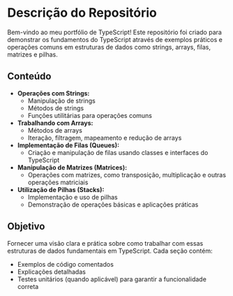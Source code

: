 # Descrição do Repositório

Bem-vindo ao meu portfólio de TypeScript! Este repositório foi criado para demonstrar os fundamentos do TypeScript através de exemplos práticos e operações comuns em estruturas de dados como strings, arrays, filas, matrizes e pilhas.

## Conteúdo

- **Operações com Strings:**
  - Manipulação de strings
  - Métodos de strings
  - Funções utilitárias para operações comuns
- **Trabalhando com Arrays:**
  - Métodos de arrays
  - Iteração, filtragem, mapeamento e redução de arrays
- **Implementação de Filas (Queues):**
  - Criação e manipulação de filas usando classes e interfaces do TypeScript
- **Manipulação de Matrizes (Matrices):**
  - Operações com matrizes, como transposição, multiplicação e outras operações matriciais
- **Utilização de Pilhas (Stacks):**
  - Implementação e uso de pilhas
  - Demonstração de operações básicas e aplicações práticas

## Objetivo

Fornecer uma visão clara e prática sobre como trabalhar com essas estruturas de dados fundamentais em TypeScript. Cada seção contém:
- Exemplos de código comentados
- Explicações detalhadas
- Testes unitários (quando aplicável) para garantir a funcionalidade correta

